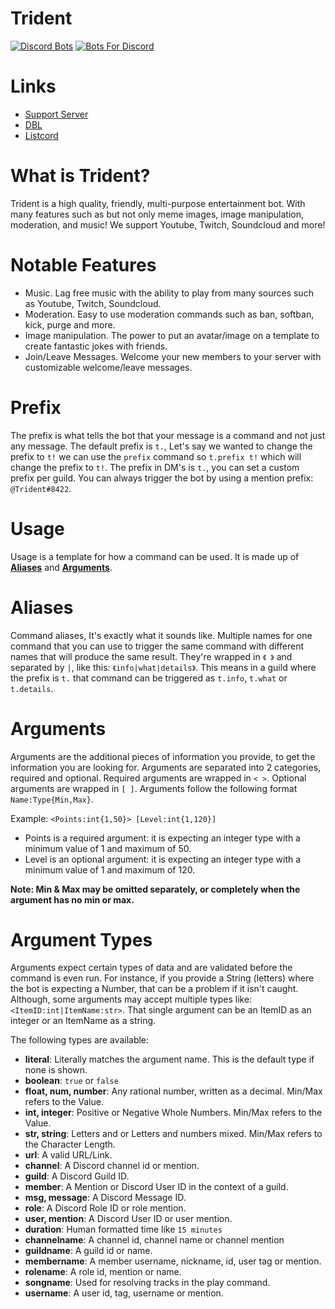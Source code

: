 # Trident
[![Discord Bots](https://discordbots.org/api/widget/414512049679237122.svg)](https://discordbots.org/bot/414512049679237122)
[![Bots For Discord](https://botsfordiscord.com/api/v1/bots/414512049679237122/embed?theme=dark)](https://botsfordiscord.com/bot/414512049679237122)

# Links
 * [Support Server](https://discord.gg/FAygeev)
 * [DBL](https://discordbots.org/bot/414512049679237122)
 * [Listcord](https://listcord.com/bot/414512049679237122)

# What is Trident?
Trident is a high quality, friendly, multi-purpose entertainment bot. With many features such as but not only meme images, image manipulation, moderation, and music! We support Youtube, Twitch, Soundcloud and more!

# Notable Features

* Music. Lag free music with the ability to play from many sources such as Youtube, Twitch, Soundcloud.
* Moderation. Easy to use moderation commands such as ban, softban, kick, purge and more.
* Image manipulation. The power to put an avatar/image on a template to create fantastic jokes with friends.
* Join/Leave Messages. Welcome your new members to your server with customizable welcome/leave messages.

# Prefix
The prefix is what tells the bot that your message is a command and not just any message. The default prefix is `t.`, Let's say we wanted to change the prefix to `t!` we can use the `prefix` command so `t.prefix t!` which will change the prefix to `t!`. The prefix in DM's is `t.`, you can set a custom prefix per guild. You can always trigger the bot by using a mention prefix: `@Trident#8422`.

# Usage
Usage is a template for how a command can be used. It is made up of [**Aliases**](#aliases) and [**Arguments**](#arguments).

# Aliases
Command aliases, It's exactly what it sounds like. Multiple names for one command that you can use to trigger the same command with different names that will produce the same result. They're wrapped in `《 》` and separated by `|`, like this: `《info|what|details》`. This means in a guild where the prefix is `t.` that command can be triggered as `t.info`, `t.what` or `t.details`.

# Arguments
Arguments are the additional pieces of information you provide, to get the information you are looking for. Arguments are separated into 2 categories, required and optional. Required arguments are wrapped in `< >`. Optional arguments are wrapped in `[ ]`. Arguments follow the following format `Name:Type{Min,Max}`.

Example: `<Points:int{1,50}> [Level:int{1,120}]`

  * Points is a required argument: it is expecting an integer type with a minimum value of 1 and maximum of 50.
  * Level is an optional argument: it is expecting an integer type with a minimum value of 1 and maximum of 120.

**Note: Min & Max may be omitted separately, or completely when the argument has no min or max.**

# Argument Types
Arguments expect certain types of data and are validated before the command is even run. For instance, if you provide a String (letters) where the bot is expecting a Number, that can be a problem if it isn't caught. Although, some arguments may accept multiple types like: `<ItemID:int|ItemName:str>`. That single argument can be an ItemID as an integer or an ItemName as a string.

The following types are available: 
  * **literal**: Literally matches the argument name. This is the default type if none is shown.
  * **boolean**: `true` or `false`
  * **float, num, number**: Any rational number, written as a decimal. Min/Max refers to the Value.
  * **int, integer**: Positive or Negative Whole Numbers. Min/Max refers to the Value.
  * **str, string**: Letters and or Letters and numbers mixed. Min/Max refers to the Character Length.
  * **url**: A valid URL/Link.
  * **channel**: A Discord channel id or mention.
  * **guild**: A Discord Guild ID.
  * **member**: A Mention or Discord User ID in the context of a guild.
  * **msg, message**: A Discord Message ID.
  * **role**: A Discord Role ID or role mention.
  * **user, mention**: A Discord User ID or user mention.
  * **duration**: Human formatted time like `15 minutes`
  * **channelname**: A channel id, channel name or channel mention
  * **guildname**: A guild id or name.
  * **membername**: A member username, nickname, id, user tag or mention.
  * **rolename**: A role id, mention or name.
  * **songname**: Used for resolving tracks in the play command.
  * **username**: A user id, tag, username or mention.
